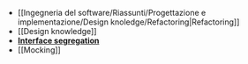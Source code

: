 - [[Ingegneria del software/Riassunti/Progettazione e implementazione/Design knoledge/Refactoring|Refactoring]]
- [[Design knowledge]]
- [**Interface segregation**](https://marcobuster.github.io/sweng/07_progettazione/05_interface-segregation.html)
- [[Mocking]]